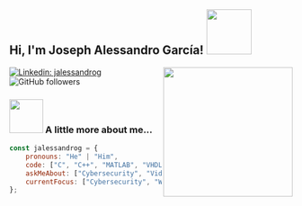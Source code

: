 <h2> Hi, I'm Joseph Alessandro García! <img src="https://media.giphy.com/media/H6E7CjSrSVWhgEV7E8/giphy.gif" width="80"></h2>
<img align='right' src="https://media.giphy.com/media/WFZvB7VIXBgiz3oDXE/giphy.gif" width="230">

[![Linkedin: jalessandrog](https://img.shields.io/badge/-jalessandrog-blue?style=flat-square&logo=Linkedin&logoColor=white&link=https://www.linkedin.com/in/jalessandrog-p-singh/)](https://www.linkedin.com/in/jalessandrog)
![GitHub followers](https://img.shields.io/github/followers/jalessandrog?label=Follow&style=social)

### <img src="https://media.giphy.com/media/KB21ni7aFuA9wB0iQD/giphy.gif" width="60"> A little more about me...

```javascript
const jalessandrog = {
    pronouns: "He" | "Him",
    code: ["C", "C++", "MATLAB", "VHDL", "Assembly", "Java", "Javascript", "HTML", "CSS"],
    askMeAbout: ["Cybersecurity", "Videogames", "Photography"],
    currentFocus: ["Cybersecurity", "Web Development", " Software Development"]
};
```

<!--

-->






<!--
**jalessandrog/jalessandrog** is a ✨ _special_ ✨ repository because its `README.md` (this file) appears on your GitHub profile.

Here are some ideas to get you started:

- 🔭 I’m currently working on ...
- 🌱 I’m currently learning ...
- 👯 I’m looking to collaborate on ...
- 🤔 I’m looking for help with ...
- 💬 Ask me about ...
- 📫 How to reach me: ...
- 😄 Pronouns: ...
- ⚡ Fun fact: ...
-->
